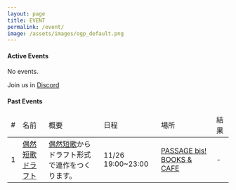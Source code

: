 ```yaml
---
layout: page
title: EVENT
permalink: /event/
image: /assets/images/ogp_default.png
---
```


#### Active Events

No events.

Join us in <i class="fa-brands fa-discord"></i> [Discord](https://discord.gg/WyV2XHN6z2)

#### Past Events

<table class="table table-striped table-bordered">
  <thead>
    <tr>
      <td>#</td>
      <td>名前</td>
      <td>概要</td>
      <td>日程</td>
      <td>場所</td>
      <td>結果</td>
    </tr>
  </thead>
  <tbody class="table-group-divider">
    <tr>
      <td>1</td>
      <td><a href="/event/flatline-1">偶然短歌ドラフト</a></td>
      <td><a href="https://x.com/g57577">偶然短歌</a>からドラフト形式で連作をつくります。</td>
      <td>11/26 19:00~23:00</td>
      <td><a href="https://maps.app.goo.gl/B7PyzZxTCvZpaeU48">PASSAGE bis! BOOKS &amp; CAFE</a></td>
      <td>-</td>
    </tr>
  </tbody>
</table>
